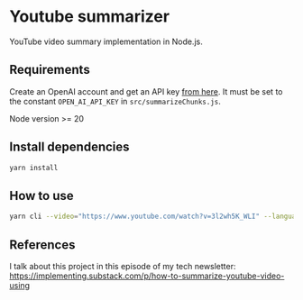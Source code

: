 # Youtube summarizer

YouTube video summary implementation in Node.js.

## Requirements

Create an OpenAI account and get an API key [from here](https://openai.com/blog/openai-api). It must be set to the constant `OPEN_AI_API_KEY` in `src/summarizeChunks.js`.

Node version >= 20

## Install dependencies

```sh
yarn install
```

## How to use

```sh
yarn cli --video="https://www.youtube.com/watch?v=3l2wh5K_WLI" --language en
```

## References
I talk about this project in this episode of my tech newsletter:
https://implementing.substack.com/p/how-to-summarize-youtube-video-using
